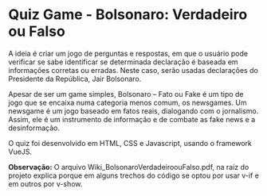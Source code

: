 # Quiz Game - Bolsonaro: Verdadeiro ou Falso

A ideia é criar um jogo de perguntas e respostas, em que o usuário pode verificar se sabe identificar se determinada declaração é baseada em informações corretas ou erradas. Neste caso, serão usadas declarações do Presidente da República, Jair Bolsonaro. 

Apesar de ser um game simples, Bolsonaro – Fato ou Fake é um tipo de jogo que se encaixa numa categoria menos comum, os newsgames. Um newsgame é um jogo baseado em fatos reais, dialogando com o jornalismo. Assim, ele é um instrumento de informação e de combate as fake news e a desinformação. 

O quiz foi desenvolvido em HTML, CSS e Javascript, usando o framework VueJS.

**Observação:** O arquivo Wiki_BolsonaroVerdadeiroouFalso.pdf, na raiz do projeto explica porque em alguns trechos do código se optou por usar v-if e em outros por v-show.
